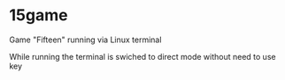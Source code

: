 # 15game
Game "Fifteen" running via Linux terminal

While running the terminal is swiched to direct mode without need to use <Enter> key
